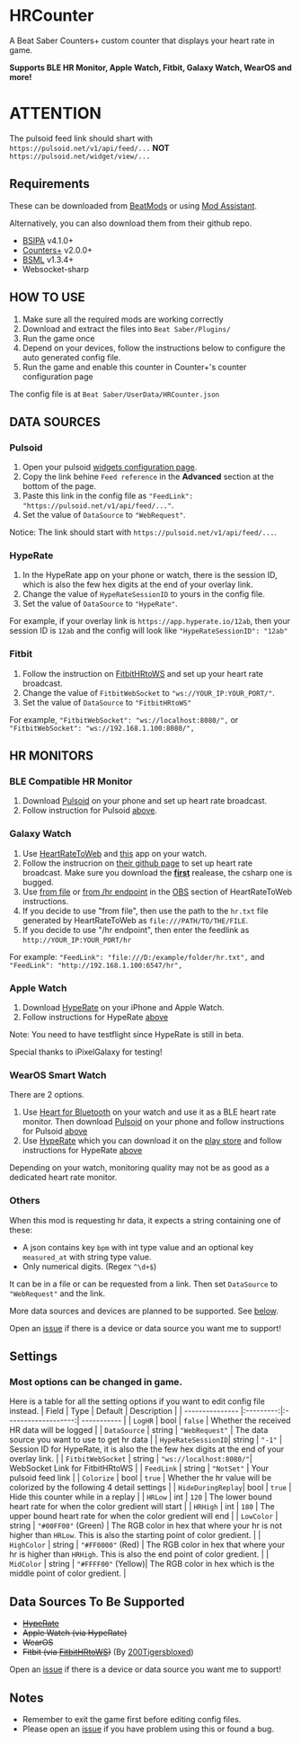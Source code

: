 # HRCounter
A Beat Saber Counters+ custom counter that displays your heart rate in game.

**Supports BLE HR Monitor, Apple Watch, Fitbit, Galaxy Watch, WearOS and more!**

# ATTENTION
The pulsoid feed link should shart with `https://pulsoid.net/v1/api/feed/...` **NOT** `https://pulsoid.net/widget/view/...`

## Requirements
These can be downloaded from [BeatMods](https://beatmods.com/#/mods) or using [Mod Assistant](https://github.com/Assistant/ModAssistant/releases/latest).

Alternatively, you can also download them from their github repo.
* [BSIPA](https://github.com/bsmg/BeatSaber-IPA-Reloaded) v4.1.0+
* [Counters+](https://github.com/Caeden117/CountersPlus) v2.0.0+
* [BSML](https://github.com/monkeymanboy/BeatSaberMarkupLanguage) v1.3.4+
* Websocket-sharp

## HOW TO USE
1. Make sure all the required mods are working correctly
2. Download and extract the files into `Beat Saber/Plugins/`
3. Run the game once
4. Depend on your devices, follow the instructions below to configure the auto generated config file.
5. Run the game and enable this counter in Counter+'s counter configuration page

The config file is at `Beat Saber/UserData/HRCounter.json`

## DATA SOURCES
### Pulsoid
1. Open your pulsoid [widgets configuration page](https://pulsoid.net/ui/configuration).
2. Copy the link behine `Feed reference` in the **Advanced** section at the bottom of the page.
3. Paste this link in the config file as `"FeedLink": "https://pulsoid.net/v1/api/feed/..."`.
4. Set the value of `DataSource` to `"WebRequest"`.

Notice: The link should start with `https://pulsoid.net/v1/api/feed/...`.

### HypeRate
1. In the HypeRate app on your phone or watch, there is the session ID, which is also the few hex digits at the end of your overlay link.
2. Change the value of `HypeRateSessionID` to yours in the config file.
3. Set the value of `DataSource` to `"HypeRate"`.

For example, if your overlay link is `https://app.hyperate.io/12ab`, then your session ID is `12ab` and the config will look like `"HypeRateSessionID": "12ab"`

### Fitbit
1. Follow the instruction on [FitbitHRtoWS](https://github.com/200Tigersbloxed/FitbitHRtoWS/wiki/Setup) and set up your heart rate broadcast.
2. Change the value of `FitbitWebSocket` to `"ws://YOUR_IP:YOUR_PORT/"`.
3. Set the value of `DataSource` to `"FitbitHRtoWS"`

For example, `"FitbitWebSocket": "ws://localhost:8080/",` or `"FitbitWebSocket": "ws://192.168.1.100:8080/",`

## HR MONITORS

### BLE Compatible HR Monitor
1. Download [Pulsoid](https://pulsoid.net/) on your phone and set up heart rate broadcast.
2. Follow instruction for Pulsoid [above](#Pulsoid).


### Galaxy Watch
1. Use [HeartRateToWeb](https://github.com/loic2665/HeartRateToWeb) and [this](https://galaxystore.samsung.com/geardetail/tUhSWQRbmv) app on your watch.
2. Follow the instrucrion on [their github page](https://github.com/loic2665/HeartRateToWeb) to set up heart rate broadcast. Make sure you download the [**first**](https://github.com/loic2665/HeartRateToWeb/releases/tag/v1.0.0) realease, the csharp one is bugged.
3. Use [from file](https://github.com/loic2665/HeartRateToWeb#from-file) or [from /hr endpoint](https://github.com/loic2665/HeartRateToWeb#from-hr-endpoint) in the [OBS](https://github.com/loic2665/HeartRateToWeb#obs) section of HeartRateToWeb instructions.
4. If you decide to use "from file", then use the path to the `hr.txt` file generated by HeartRateToWeb as `file:///PATH/TO/THE/FILE`.
5. If you decide to use "/hr endpoint", then enter the feedlink as `http://YOUR_IP:YOUR_PORT/hr`

For example: `"FeedLink": "file:///D:/example/folder/hr.txt",` and `"FeedLink": "http://192.168.1.100:6547/hr",`


### Apple Watch
1. Download [HypeRate](https://hyperate.io/#footer) on your iPhone and Apple Watch.
2. Follow instructions for HypeRate [above](#HypeRate)

Note: You need to have testflight since HypeRate is still in beta.

Special thanks to iPixelGalaxy for testing!

### WearOS Smart Watch
There are 2 options.
1. Use [Heart for Bluetooth](https://play.google.com/store/apps/details?id=lukas.the.coder.heartforbluetooth) on your watch and use it as a BLE heart rate monitor. Then download [Pulsoid](https://pulsoid.net/) on your phone and follow instructions for Pulsoid [above](#Pulsoid)
2. Use [HypeRate](https://hyperate.io/) which you can download it on the [play store](https://play.google.com/store/apps/details?id=de.locxserv.hyperatewearos) and follow instructions for HypeRate [above](#HypeRate)

Depending on your watch, monitoring quality may not be as good as a dedicated heart rate monitor. 


### Others
When this mod is requesting hr data, it expects a string containing one of these:
* A json contains key `bpm` with int type value and an optional key `measured_at` with string type value.
* Only numerical digits. (Regex `^\d+$`)

It can be in a file or can be requested from a link. Then set `DataSource` to `"WebRequest"` and the link.

More data sources and devices are planned to be supported. See [below](#Data-Dources-To-Be-Supported).

Open an [issue](https://github.com/qe201020335/HRCounter/issues) if there is a device or data source you want me to support!


## Settings
### Most options can be changed in game. 
Here is a table for all the setting options if you want to edit config file instead.
| Field       		| Type      | Default       	    | Description |
| --------------- |:---------:|:-------------------:| ----------- |
| `LogHR`       	| bool      | `false`           	| Whether the received HR data will be logged |
| `DataSource`    | string    | `"WebRequest"`      | The data source you want to use to get hr data |
| `HypeRateSessionID`| string | `"-1"`              | Session ID for HypeRate, it is also the the few hex digits at the end of your overlay link. |
| `FitbitWebSocket` | string  | `"ws://localhost:8080/"`| WebSocket Link for FitbitHRtoWS |
| `FeedLink`      | string    | `"NotSet"`   	    	| Your pulsoid feed link |
| `Colorize`      | bool      | `true`   	        	| Whether the hr value will be colorized by the following 4 detail settings |
| `HideDuringReplay`| bool    | `true`   	        	| Hide this counter while in a replay |
| `HRLow`         | int       | `120`           	 	| The lower bound heart rate for when the color gredient will start |
| `HRHigh`        | int       | `180`              	| The upper bound heart rate for when the color gredient will end |
| `LowColor`      | string    | `"#00FF00"` (Green)	| The RGB color in hex that where your hr is not higher than `HRLow`. This is also the starting point of color gredient. |
| `HighColor`     | string    | `"#FF0000"` (Red) 	| The RGB color in hex that where your hr is higher than `HRHigh`. This is also the end point of color gredient.  |
| `MidColor`      | string    | `"#FFFF00"` (Yellow)| The RGB color in hex which is the middle point of color gredient. |


## Data Sources To Be Supported
* <s>[HypeRate](https://hyperate.io/)</s>
* <s>Apple Watch (via HypeRate)</s>
* <s>WearOS</s>
* <s>Fitbit (via [FitbitHRtoWS](https://github.com/200Tigersbloxed/FitbitHRtoWS))</s> (By [200Tigersbloxed](https://github.com/200Tigersbloxed))

Open an [issue](https://github.com/qe201020335/HRCounter/issues) if there is a device or data source you want me to support!

## Notes
* Remember to exit the game first before editing config files.
* Please open an [issue](https://github.com/qe201020335/HRCounter/issues) if you have problem using this or found a bug.


